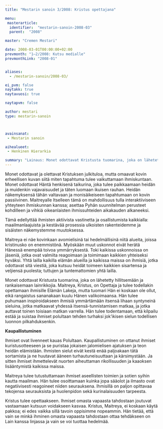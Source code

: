 ```yaml
---
title: "Mestarin sanoin 3/2008: Kristus opettajana"

menu:
 masterarticle:
  identifier:  "mestarin-sanoin-2008-03"
  parent:  "2008"

master: "Cremen Mestari"

date: 2008-03-01T00:00:00+02:00
prevmonth: "1–2/2008: Kutsu medialle"
prevmonthLink: "2008-01"


aliases:
  - /mestarin-sanoin/2008-03/

ei_pvm: false
naytakk: true
naytavuosi: true

naytapvm: false

author: mestari
type: mestarin-sanoin



avainsanat:
 - Mestarin sanoin

aihealueet:
 - Henkinen Hierarkia

summary: "Lainaus: Monet odottavat Kristusta tuomarina, joka on lähetetty hillitsemään ja rankaisemaan lainrikkojia. Maitreya, Kristus, on Opettaja ja tulee todellakin opettamaan ihmisille Elämän Lakeja, mutta tuomari Hän ei koskaan ole ollut, eikä rangaistus sananakaan kuulu Hänen valikoimaansa. Hän tulee puhumaan inspiroidakseen ihmisiä ymmärtämään itsensä lihaan syntyneinä sieluina, jotka matkaavat yhdessä itsensä-tunnistamisen matkaa, ja jotka auttavat toinen toisiaan matkan varrella."
---
```

<p>Monet odottavat ja olettavat Kristuksen julkituloa, mutta omaavat kovin erheellisen kuvan siitä miten tapahtuma tulee vaikuttamaan ihmiskuntaan. Monet odottavat Häntä henkisenä taikurina, joka tulee paikkaamaan heidän ja muidenkin vajavaisuudet ja täten luomaan ikuisen rauhan. Heidän näkemyksensä tähän valtavaan ja monisäikeiseen tapahtumaan on kovin passiivinen. Maitreyalle Itselleen tämä on mahdollisuus tulla interaktiiviseen yhteyteen ihmiskunnan kanssa; asettaa Pyhän suunnitelman perusteet kohdilleen ja vihkiä oikeanlaisten ihmissuhteiden aikakauden alkaneeksi.</p>
<p>Tämä edellyttää ihmisten aktiivista vastinetta ja osallistumista kaikkialla: maailmanlaajuista ja kestävää prosessia ulkoisten rakenteidemme ja sisäisten näkemystemme muutoksessa.</p>
<p>Maitreya ei näe kovinkaan avomielisinä tai hedelmällisinä niitä alueita, joissa kristinusko on enemmistönä. Myöskään muut uskonnot eivät herätä Hänessä enempää toivoa ymmärryksestä. Toki kaikissa uskonnoissa on jäseniä, jotka ovat valmiita reagoimaan ja toimimaan kaikkien yhteiseksi hyväksi. Yhtä lailla kaikilla elämän alueilla ja kaikissa maissa on ihmisiä, jotka odottavat sitä viestiä, joka kutsuu heidät toimeen kaikkien sisartensa ja veljiensä puolesta; tuttujen ja tuntemattomien yhtä lailla.</p>
<p>Monet odottavat Kristusta tuomarina, joka on lähetetty hillitsemään ja rankaisemaan lainrikkojia. Maitreya, Kristus, on Opettaja ja tulee todellakin opettamaan ihmisille Elämän Lakeja, mutta tuomari Hän ei koskaan ole ollut, eikä rangaistus sananakaan kuulu Hänen valikoimaansa. Hän tulee puhumaan inspiroidakseen ihmisiä ymmärtämään itsensä lihaan syntyneinä sieluina, jotka matkaavat yhdessä itsensä-tunnistamisen matkaa, ja jotka auttavat toinen toisiaan matkan varrella. Hän tulee todentamaan, että kilpailu estää ja suistaa ihmiset polultaan tehden turhaksi jok&#8217;ikisen sielun todellisen luonnon pilkahduksenkin.</p>
<p><strong>Kaupallistuminen</strong></p>
<p>Ihmiset ovat livenneet kauas Polultaan. Kaupallistuminen on ottanut ihmiset kuristusotteeseen ja se puristaa jokaisen jalomielisen ajatuksen ja teon heidän elämistään. Ihmisten sielut eivät kestä enää paljoakaan tätä sortamista ja ne huutavat ääneen turhautuneisuuttaan ja kärsimystään. Ja sitten ihmiset ihmettelevät nuorten aiheuttaman rikollisuuden ja kaaoksen lisääntymistä kaikissa maissa.</p>
<p>Maitreya tulee tutustuttamaan ihmiset aseellisten toimien ja sotien syihin kautta maailman. Hän tulee osoittamaan kuinka jopa sääolot ja ilmasto ovat negatiivisesti reagoineet niiden seurauksena. Ihmisillä on paljon opittavaa tekojensa seurauksista ja huolenpidon sekä kurinalaisuuden tarpeesta.</p>
<p>Kristus tulee opettaakseen. Ihmiset omasta vapaasta tahdostaan joutuvat vastaamaan kutsuun voidakseen kasvaa. Kristus, Maitreya, ei koskaan käytä pakkoa; ei edes vaikka sillä tavoin oppisimme nopeammin. Hän tietää, että vain se minkä ihminen omasta vapaasta tahdostaan ottaa tehdäkseen on Lain kanssa linjassa ja vain se voi tuottaa hedelmää.</p>